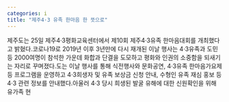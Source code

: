 ```yaml
---
categories: i
title: "제주4·3 유족 한마음 한 뜻으로"
---
```

제주도는 25일 제주4·3평화교육센터에서 제10회 제주4·3유족 한마음대회를 개최했다고 밝혔다.코로나19로 2019년 이후 3년만에 다시 재개된 이날 행사는 4·3유족과 도민 등 2000여명이 참석한 가운데 화합과 단결을 도모하고 평화와 인권의 소중함을 되새기는 자리로 꾸며졌다.도는 이날 행사를 통해 식전행사와 문화공연, 4·3유족 한마음가요제 등 프로그램을 운영하고 4·3희생자 및 유족 보상금 신청 안내, 수형인 유족 재심 홍보 등 4·3 관련 정보를 안내했다.아울러 4·3 당시 희생된 발굴 유해에 대한 신원확인을 위해 유가족 현